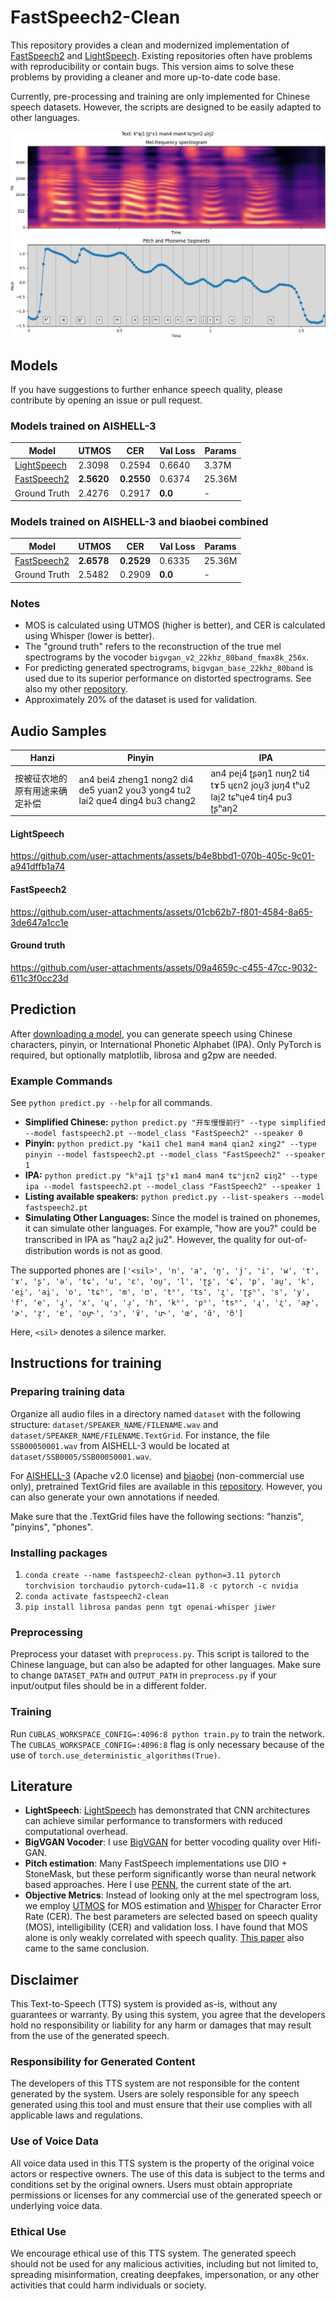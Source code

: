 # FastSpeech2-Clean

This repository provides a clean and modernized implementation of [FastSpeech2](https://arxiv.org/abs/2006.04558) and [LightSpeech](https://arxiv.org/abs/2102.04040). Existing repositories often have problems with reproducibility or contain bugs. This version aims to solve these problems by providing a cleaner and more up-to-date code base.

Currently, pre-processing and training are only implemented for Chinese speech datasets. However, the scripts are designed to be easily adapted to other languages.

![Alt text](example.jpg?raw=true)

## Models

If you have suggestions to further enhance speech quality, please contribute by opening an issue or pull request.

### Models trained on AISHELL-3

| Model | UTMOS | CER | Val Loss | Params |
|-------|-------|-----|----------|--------|
| [LightSpeech](https://github.com/lars76/fastspeech2-clean/releases/download/models/lightspeech.pt) | 2.3098 | 0.2594 | 0.6640 | 3.37M |
| [FastSpeech2](https://github.com/lars76/fastspeech2-clean/releases/download/models/fastspeech2.pt) | **2.5620** | **0.2550** | 0.6374 | 25.36M |
| Ground Truth | 2.4276 | 0.2917 | **0.0** | - |

### Models trained on AISHELL-3 and biaobei combined

| Model | UTMOS | CER | Val Loss | Params |
|-------|-------|-----|----------|--------|
| [FastSpeech2](https://github.com/lars76/fastspeech2-clean/releases/download/models/fastspeech2_ab_combined.pt) | **2.6578** | **0.2529** | 0.6335 | 25.36M |
| Ground Truth | 2.5482 | 0.2909 | **0.0** | - |

### Notes

- MOS is calculated using UTMOS (higher is better), and CER is calculated using Whisper (lower is better).
- The "ground truth" refers to the reconstruction of the true mel spectrograms by the vocoder `bigvgan_v2_22khz_80band_fmax8k_256x`.
- For predicting generated spectrograms, `bigvgan_base_22khz_80band` is used due to its superior performance on distorted spectrograms. See also my other [repository](https://github.com/lars76/bigvgan-mirror/).
- Approximately 20% of the dataset is used for validation.

## Audio Samples

| **Hanzi**                          | **Pinyin**                                                | **IPA**                                             |
|------------------------------------|-----------------------------------------------------------|-----------------------------------------------------|
| 按被征农地的原有用途来确定补偿         | an4 bei4 zheng1 nong2 di4 de5 yuan2 you3 yong4 tu2 lai2 que4 ding4 bu3 chang2 | an4 pei̯4 ʈʂəŋ1 nʊŋ2 ti4 tɤ5 ɥɛn2 jou̯3 jʊŋ4 tʰu2 lai̯2 tɕʰɥe4 tiŋ4 pu3 ʈʂʰaŋ2 |


#### LightSpeech

https://github.com/user-attachments/assets/b4e8bbd1-070b-405c-9c01-a941dffb1a74

#### FastSpeech2

https://github.com/user-attachments/assets/01cb62b7-f801-4584-8a65-3de647a1cc1e

#### Ground truth

https://github.com/user-attachments/assets/09a4659c-c455-47cc-9032-611c3f0cc23d

## Prediction

After [downloading a model](https://github.com/lars76/fastspeech2-clean/releases), you can generate speech using Chinese characters, pinyin, or International Phonetic Alphabet (IPA). Only PyTorch is required, but optionally matplotlib, librosa and g2pw are needed.

### Example Commands

See `python predict.py --help` for all commands.

- **Simplified Chinese:** `python predict.py "开车慢慢前行" --type simplified --model fastspeech2.pt --model_class "FastSpeech2" --speaker 0`
- **Pinyin:** `python predict.py "kai1 che1 man4 man4 qian2 xing2" --type pinyin --model fastspeech2.pt --model_class "FastSpeech2" --speaker 1`
- **IPA:** `python predict.py "kʰai̯1 ʈʂʰɤ1 man4 man4 tɕʰjɛn2 ɕiŋ2" --type ipa --model fastspeech2.pt --model_class "FastSpeech2" --speaker 1`
- **Listing available speakers:** `python predict.py --list-speakers --model fastspeech2.pt`
- **Simulating Other Languages:** Since the model is trained on phonemes, it can simulate other languages. For example, "how are you?" could be transcribed in IPA as "hau̯2 aɻ2 ju2". However, the quality for out-of-distribution words is not as good.

The supported phones are `['<sil>', 'n', 'a', 'ŋ', 'j', 'i', 'w', 't', 'ɤ', 'ʂ', 'ə', 'tɕ', 'u', 'ɛ', 'ou̯', 'l', 'ʈʂ', 'ɕ', 'p', 'au̯', 'k', 'ei̯', 'ai̯', 'o', 'tɕʰ', 'm', 'ʊ', 'tʰ', 'ts', 'ʐ̩', 'ʈʂʰ', 's', 'y', 'f', 'e', 'ɻ̩', 'x', 'ɥ', 'ɹ̩', 'h', 'kʰ', 'pʰ', 'tsʰ', 'ɻ', 'ʐ', 'aɚ̯', 'ɚ', 'z̩', 'ɐ', 'ou̯˞', 'ɔ', 'ɤ̃', 'u˞', 'œ', 'ɑ̃', 'ʊ̃']`

Here, `<sil>` denotes a silence marker.

## Instructions for training

### Preparing training data

Organize all audio files in a directory named `dataset` with the following structure: `dataset/SPEAKER_NAME/FILENAME.wav` and `dataset/SPEAKER_NAME/FILENAME.TextGrid`. For instance, the file `SSB00050001.wav` from AISHELL-3 would be located at `dataset/SSB0005/SSB00050001.wav`.

For [AISHELL-3](https://www.openslr.org/93/) (Apache v2.0 license) and [biaobei](https://en.data-baker.com/datasets/freeDatasets/) (non-commercial use only), pretrained TextGrid files are available in this [repository](https://github.com/lars76/forced-alignment-chinese). However, you can also generate your own annotations if needed.

Make sure that the .TextGrid files have the following sections: "hanzis", "pinyins", "phones".

### Installing packages

1. `conda create --name fastspeech2-clean python=3.11 pytorch torchvision torchaudio pytorch-cuda=11.8 -c pytorch -c nvidia`
2. `conda activate fastspeech2-clean`
3. `pip install librosa pandas penn tgt openai-whisper jiwer`

### Preprocessing

Preprocess your dataset with `preprocess.py`. This script is tailored to the Chinese language, but can also be adapted for other languages. Make sure to change `DATASET_PATH` and `OUTPUT_PATH` in `preprocess.py` if your input/output files should be in a different folder.

### Training

Run `CUBLAS_WORKSPACE_CONFIG=:4096:8 python train.py` to train the network. The `CUBLAS_WORKSPACE_CONFIG=:4096:8` flag is only necessary because of the use of `torch.use_deterministic_algorithms(True)`.

## Literature

- **LightSpeech**: [LightSpeech](https://arxiv.org/abs/2102.04040) has demonstrated that CNN architectures can achieve similar performance to transformers with reduced computational overhead.
- **BigVGAN Vocoder**: I use [BigVGAN](https://arxiv.org/abs/2206.04658) for better vocoding quality over Hifi-GAN.
- **Pitch estimation**: Many FastSpeech implementations use DIO + StoneMask, but these perform significantly worse than neural network based approaches. Here I use [PENN](https://arxiv.org/pdf/2301.12258), the current state of the art.
- **Objective Metrics**: Instead of looking only at the mel spectrogram loss, we employ [UTMOS](https://arxiv.org/abs/2204.02152) for MOS estimation and [Whisper](https://arxiv.org/abs/2212.04356) for Character Error Rate (CER). The best parameters are selected based on speech quality (MOS), intelligibility (CER) and validation loss. I have found that MOS alone is only weakly correlated with speech quality. [This paper](https://www.arxiv.org/abs/2407.12707) also came to the same conclusion.

## Disclaimer

This Text-to-Speech (TTS) system is provided as-is, without any guarantees or warranty. By using this system, you agree that the developers hold no responsibility or liability for any harm or damages that may result from the use of the generated speech.

### Responsibility for Generated Content

The developers of this TTS system are not responsible for the content generated by the system. Users are solely responsible for any speech generated using this tool and must ensure that their use complies with all applicable laws and regulations.

### Use of Voice Data

All voice data used in this TTS system is the property of the original voice actors or respective owners. The use of this data is subject to the terms and conditions set by the original owners. Users must obtain appropriate permissions or licenses for any commercial use of the generated speech or underlying voice data.

### Ethical Use

We encourage ethical use of this TTS system. The generated speech should not be used for any malicious activities, including but not limited to, spreading misinformation, creating deepfakes, impersonation, or any other activities that could harm individuals or society.